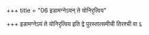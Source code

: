 +++
title = "06 इडामग्नेऽयन् ते योनिरृत्विय"

+++
इडामग्नेऽयं ते योनिरृत्विय इति द्वे पुरस्तात्समीची तिरश्ची वा ६